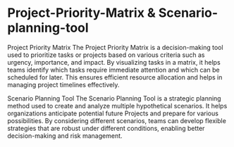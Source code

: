 # Project-Priority-Matrix & Scenario-planning-tool

Project Priority Matrix
The Project Priority Matrix is a decision-making tool used to prioritize tasks or projects based on various criteria such as urgency, importance, and impact. By visualizing tasks in a matrix, it helps teams identify which tasks require immediate attention and which can be scheduled for later. This ensures efficient resource allocation and helps in managing project timelines effectively.

Scenario Planning Tool
The Scenario Planning Tool is a strategic planning method used to create and analyze multiple hypothetical scenarios. It helps organizations anticipate potential future Projects and prepare for various possibilities. By considering different scenarios, teams can develop flexible strategies that are robust under different conditions, enabling better decision-making and risk management.
